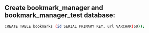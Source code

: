 ## Create bookmark_manager and bookmark_manager_test database:

```bash
CREATE TABLE bookmarks (id SERIAL PRIMARY KEY, url VARCHAR(60));
```